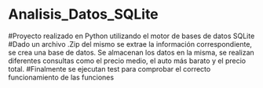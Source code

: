 # Analisis_Datos_SQLite
#Proyecto realizado en Python utilizando el motor de bases de datos SQLite 
#Dado un archivo .Zip del mismo se extrae la información correspondiente, se crea una base de datos. Se almacenan los datos en la misma, se realizan diferentes consultas como el precio medio, el auto más barato y el precio total.
#Finalmente se ejecutan test para comprobar el correcto funcionamiento de las funciones
